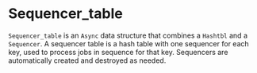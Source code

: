 Sequencer_table
===============

`Sequencer_table` is an `Async` data structure that combines a
`Hashtbl` and a `Sequencer`.  A sequencer table is a hash table with
one sequencer for each key, used to process jobs in sequence for that
key.  Sequencers are automatically created and destroyed as needed.
